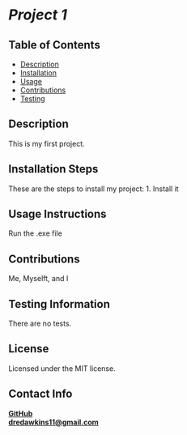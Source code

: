 # *Project 1*


## Table of Contents
- [Description](#Description)
- [Installation](#Installation)
- [Usage](#Usage)
- [Contributions](#Contributions)
- [Testing](#Testing)



## Description
This is my first project.

## Installation Steps
These are the steps to install my project: 1. Install it

## Usage Instructions
Run the .exe file

## Contributions
Me, Myselft, and I

## Testing Information
There are no tests.

## License
Licensed under the MIT license.

## Contact Info
[**GitHub**](www.github.com/undefined)<br>[**dredawkins11@gmail.com**]()